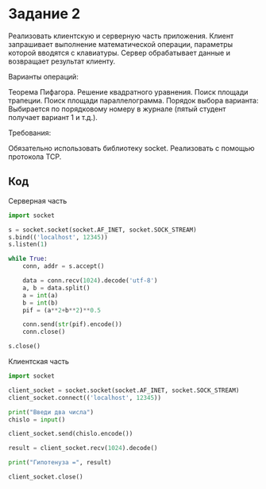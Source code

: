 # Задание 2

Реализовать клиентскую и серверную часть приложения. Клиент запрашивает выполнение математической операции, параметры которой вводятся с клавиатуры. Сервер обрабатывает данные и возвращает результат клиенту.

Варианты операций:

Теорема Пифагора.
Решение квадратного уравнения.
Поиск площади трапеции.
Поиск площади параллелограмма.
Порядок выбора варианта: Выбирается по порядковому номеру в журнале (пятый студент получает вариант 1 и т.д.).

Требования:

Обязательно использовать библиотеку socket.
Реализовать с помощью протокола TCP.

## Код
Серверная часть
```python
import socket

s = socket.socket(socket.AF_INET, socket.SOCK_STREAM)
s.bind(('localhost', 12345))
s.listen(1)

while True:
    conn, addr = s.accept()

    data = conn.recv(1024).decode('utf-8')
    a, b = data.split()
    a = int(a)
    b = int(b)
    pif = (a**2+b**2)**0.5

    conn.send(str(pif).encode())
    conn.close()

s.close()
```
Клиентская часть

```python
import socket

client_socket = socket.socket(socket.AF_INET, socket.SOCK_STREAM)
client_socket.connect(('localhost', 12345))

print("Введи два числа")
chislo = input()

client_socket.send(chislo.encode())

result = client_socket.recv(1024).decode()

print("Гипотенуза =", result)

client_socket.close()
```

